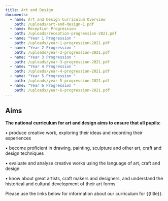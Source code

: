 ```yaml
---
title: Art and Design
documents:
  - name: Art and Design Curriculum Overview
    path: /uploads/art-and-design-1.pdf
  - name: Reception Progression
    path: /uploads/reception-progression-2021.pdf
  - name: "Year 1 Progression "
    path: /uploads/year-1-progression-2021.pdf
  - name: "Year 2 Progression "
    path: /uploads/year-2-progression-2021.pdf
  - name: "Year 3 Progression "
    path: /uploads/year-3-progression-2021.pdf
  - name: "Year 4 Progression "
    path: /uploads/year-4-progression-2021.pdf
  - name: "Year 5 Progression "
    path: /uploads/year-5-progression-2021.pdf
  - name: "Year 6 Progression "
    path: /uploads/year-6-progression-2021.pdf
---
```

## Aims

**The national curriculum for art and design aims to ensure that all pupils:** 

•	produce creative work, exploring their ideas and recording their experiences 

•	become proficient in drawing, painting, sculpture and other art, craft and design techniques

•	evaluate and analyse creative works using the language of art, craft and design 

•	know about great artists, craft makers and designers, and understand the historical and cultural development of their art forms

Please use the links below for information about our curriculum for {{title}}.